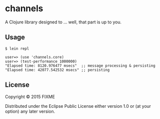 # channels

A Clojure library designed to ... well, that part is up to you.

## Usage

    $ lein repl
    
    user=> (use 'channels.core)
    user=> (test-performance 1000000)
    "Elapsed time: 8120.976477 msecs"  ;; message processing & persisting
    "Elapsed time: 42077.542532 msecs" ;; persisting


## License

Copyright © 2015 FIXME

Distributed under the Eclipse Public License either version 1.0 or (at
your option) any later version.
